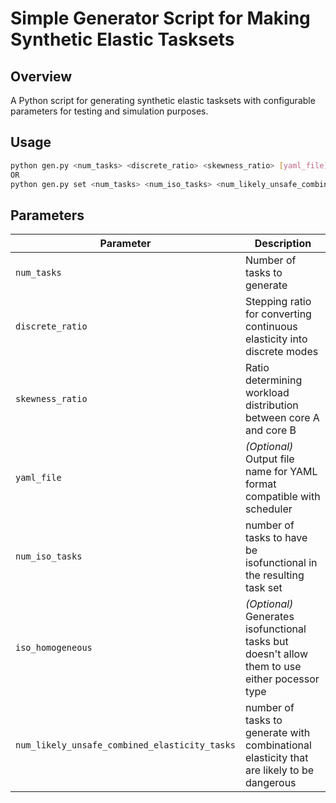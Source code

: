 # Simple Generator Script for Making Synthetic Elastic Tasksets

## Overview
A Python script for generating synthetic elastic tasksets with configurable parameters for testing and simulation purposes.

## Usage
```bash
python gen.py <num_tasks> <discrete_ratio> <skewness_ratio> [yaml_file]
OR
python gen.py set <num_tasks> <num_iso_tasks> <num_likely_unsafe_combined_elasticity_tasks> <iso_homogeneous> [yaml_file]
```

## Parameters

| Parameter | Description |
|-----------|-------------|
| `num_tasks` | Number of tasks to generate |
| `discrete_ratio` | Stepping ratio for converting continuous elasticity into discrete modes |
| `skewness_ratio` | Ratio determining workload distribution between core A and core B |
| `yaml_file` | *(Optional)* Output file name for YAML format compatible with scheduler |
| `num_iso_tasks` | number of tasks to have be isofunctional in the resulting task set |
| `iso_homogeneous` | *(Optional)* Generates isofunctional tasks but doesn't allow them to use either pocessor type |
| `num_likely_unsafe_combined_elasticity_tasks` | number of tasks to generate with combinational elasticity that are likely to be dangerous |
